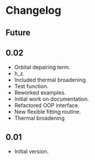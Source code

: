 # Changelog

## Future


## 0.02
- Orbital depairing term.
- h_z.
- Included thermal broadening.
- Test function.
- Reworked examples.
- Initial work on documentation.
- Refactored OOP interface.
- New flexible fitting routine.
- Thermal broadening

## 0.01
- Initial version.